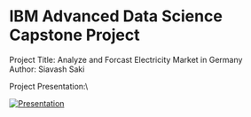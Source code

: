 # IBM Advanced Data Science Capstone Project

Project Title: Analyze and Forcast Electricity Market in Germany\
Author: Siavash Saki

Project Presentation:\


[![Presentation](https://img.youtube.com/vi/PG-dHDV3i_k/0.jpg)](http://www.youtube.com/watch?v=PG-dHDV3i_k&t)

